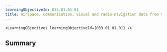 ```yaml
---
learningObjectiveId: 033.01.01.01
title: Airspace, communication, visual and radio-navigation data from VFR charts
---
```


```tsx eval
<LearningOBjectives learningObjectiveId={033.01.01.01} />
```

## Summary
